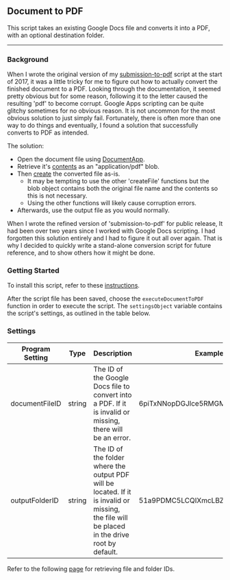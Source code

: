 ## Document to PDF
This script takes an existing Google Docs file and converts it into a PDF, with an optional destination folder.

---

### Background
When I wrote the original version of my [submission-to-pdf](https://github.com/tjohnston-softdev/submission-to-pdf) script at the start of 2017, it was a little tricky for me to figure out how to actually convert the finished document to a PDF. Looking through the documentation, it seemed pretty obvious but for some reason, following it to the letter caused the resulting 'pdf' to become corrupt. Google Apps scripting can be quite glitchy sometimes for no obvious reason. It is not uncommon for the most obvious solution to just simply fail. Fortunately, there is often more than one way to do things and eventually, I found a solution that successfully converts to PDF as intended.

The solution:

* Open the document file using [DocumentApp](https://developers.google.com/apps-script/reference/document/document-app).
* Retrieve it's [contents](https://developers.google.com/apps-script/reference/document/document#getAs(String)) as an "application/pdf" blob.
* Then [create](https://developers.google.com/apps-script/reference/drive/drive-app#createFile(BlobSource)) the converted file as-is.
	* It may be tempting to use the other 'createFile' functions but the blob object contains both the original file name and the contents so this is not necessary.
	* Using the other functions will likely cause corruption errors.
* Afterwards, use the output file as you would normally.

When I wrote the refined version of 'submission-to-pdf' for public release, It had been over two years since I worked with Google Docs scripting. I had forgotten this solution entirely and I had to figure it out all over again. That is why I decided to quickly write a stand-alone conversion script for future reference, and to show others how it might be done.



### Getting Started
To install this script, refer to these [instructions](../install.md#script).

After the script file has been saved, choose the `executeDocumentToPDF` function in order to execute the script. The `settingsObject` variable contains the script's settings, as outlined in the table below.


### Settings

| Program Setting | Type   | Description                                                                                                                                   | Example                          |
|-----------------|--------|-----------------------------------------------------------------------------------------------------------------------------------------------|----------------------------------|
| documentFileID  | string | The ID of the Google Docs file to convert into a PDF. If it is invalid or missing, there will be an error.                                    | 6piTxNNopDGJlce5RMGMHS6ePKm1opb5 |
| outputFolderID  | string | The ID of the folder where the output PDF will be located. If it is invalid or missing, the file will be placed in the drive root by default. | 51a9PDMC5LCQIXmcLBZ6qAFtdImPrHID |

Refer to the following [page](https://docs.meiro.io/books/meiro-integrations/page/where-can-i-find-the-file-id-on-google-drive) for retrieving file and folder IDs.
